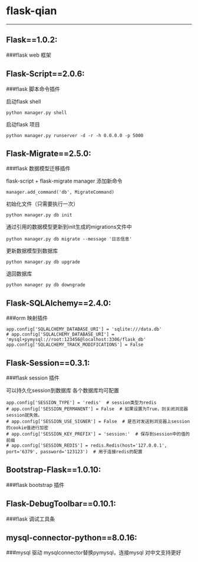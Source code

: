 # flask-qian
<hr>

## Flask==1.0.2:
###flask web 框架

## Flask-Script==2.0.6:
###flask 脚本命令插件

启动flask shell
	
	python manager.py shell
启动flask 项目

	python manager.py runserver -d -r -h 0.0.0.0 -p 5000

## Flask-Migrate==2.5.0:
###flask 数据模型迁移插件

flask-script + flask-migrate
manager 添加新命令

    manager.add_command('db', MigrateCommand)

初始化文件（只需要执行一次）

    python manager.py db init

通过引用的数据模型更新到init生成的migrations文件中

    python manager.py db migrate --message '日志信息'

更新数据模型到数据库

    python manager.py db upgrade

退回数据库

    python manager py db downgrade

## Flask-SQLAlchemy==2.4.0:
###orm 映射插件

	app.config['SQLALCHEMY_DATABASE_URI'] = 'sqlite:///data.db'
    # app.config['SQLALCHEMY_DATABASE_URI'] = 'mysql+pymysql://root:123456@localhost:3306/flask_db'
    app.config['SQLALCHEMY_TRACK_MODIFICATIONS'] = False

## Flask-Session==0.3.1:
###flask session 插件

可以持久化session到数据库
各个数据库均可配置

    app.config['SESSION_TYPE'] = 'redis'  # session类型为redis
    # app.config['SESSION_PERMANENT'] = False  # 如果设置为True，则关闭浏览器session就失效。
    # app.config['SESSION_USE_SIGNER'] = False  # 是否对发送到浏览器上session的cookie值进行加密
    # app.config['SESSION_KEY_PREFIX'] = 'session:'  # 保存到session中的值的前缀
    # app.config['SESSION_REDIS'] = redis.Redis(host='127.0.0.1', port='6379', password='123123')  # 用于连接redis的配置

## Bootstrap-Flask==1.0.10:
###flask bootstrap 插件

## Flask-DebugToolbar==0.10.1:
###flask 调试工具条

## mysql-connector-python==8.0.16:
###mysql 驱动
mysqlconnector替换pymysql，连接mysql 对中文支持更好

